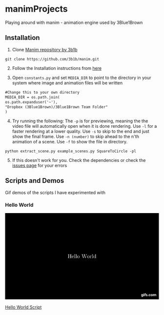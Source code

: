 # manimProjects
Playing around with manim - animation engine used by 3Blue1Brown
## Installation
1. Clone [Manim repository by 3b1b](https://github.com/3b1b/manim) 

```
git clone https://github.com/3b1b/manim.git
```

   
2. Follow the Installation instructions from [here](https://github.com/3b1b/manim#install-requirements) 

3. Open `constants.py` and set `MEDIA_DIR` 
to point to the directory in your system where image and animation files will be written
```
#Change this to your own directory
MEDIA_DIR = os.path.join(
os.path.expanduser('~'),
"Dropbox (3Blue1Brown)/3Blue1Brown Team Folder"
)
```

4. Try running the following:
The `-p` is for previewing, meaning the the video file will automatically open when it is done rendering. Use `-l` for a faster rendering at a lower quality. Use `-s` to skip to the end and just show the final frame. Use `-n (number)` to skip ahead to the n'th animation of a scene. Use `-f` to show the file in directory.
```
python extract_scene.py example_scenes.py SquareToCircle -pl
```


5. If this doesn't work for you. Check the dependencies or check the [issues page](https://github.com/3b1b/manim/issues?utf8=%E2%9C%93&q=is%3Aissue+is%3Aclosed) for your errors 

## Scripts and Demos
Gif demos of the scripts I have experimented with
### Hello World
 <img src="https://github.com/sujay-mahadik/manimProjects/blob/master/gifs/hello_world.gif" alt="Hello World">

[Hello World Script](https://github.com/sujay-mahadik/manimProjects/blob/master/scripts/hello_world.py)
